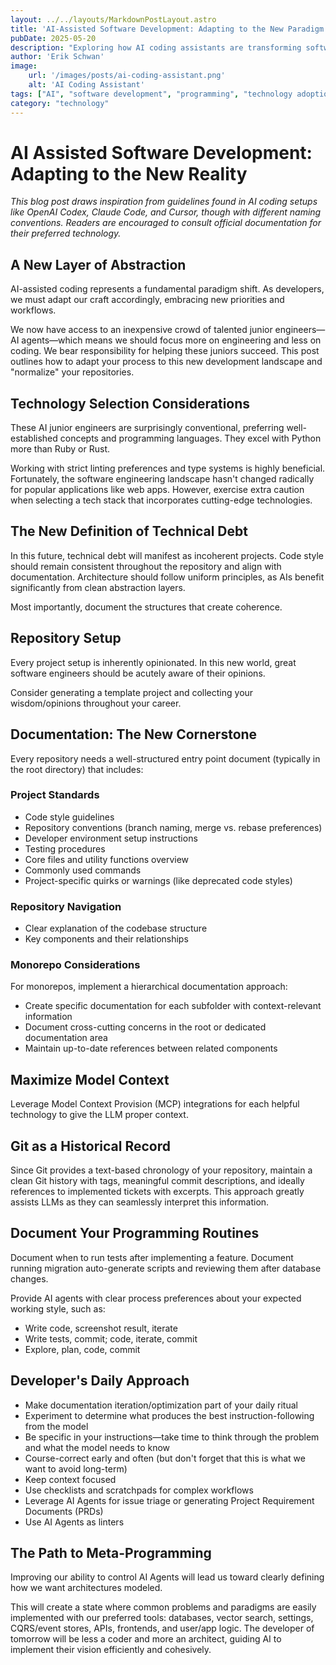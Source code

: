 ```yaml
---
layout: ../../layouts/MarkdownPostLayout.astro
title: 'AI-Assisted Software Development: Adapting to the New Paradigm'
pubDate: 2025-05-20
description: "Exploring how AI coding assistants are transforming software development workflows and the best practices for adapting to this new paradigm."
author: 'Erik Schwan'
image:
    url: '/images/posts/ai-coding-assistant.png'
    alt: 'AI Coding Assistant'
tags: ["AI", "software development", "programming", "technology adoption"]
category: "technology"
---
```

# AI Assisted Software Development: Adapting to the New Reality

*This blog post draws inspiration from guidelines found in AI coding setups like OpenAI Codex, Claude Code, and Cursor, though with different naming conventions. Readers are encouraged to consult official documentation for their preferred technology.*

## A New Layer of Abstraction

AI-assisted coding represents a fundamental paradigm shift. As developers, we must adapt our craft accordingly, embracing new priorities and workflows.

We now have access to an inexpensive crowd of talented junior engineers—AI agents—which means we should focus more on engineering and less on coding. We bear responsibility for helping these juniors succeed. This post outlines how to adapt your process to this new development landscape and "normalize" your repositories.

## Technology Selection Considerations

These AI junior engineers are surprisingly conventional, preferring well-established concepts and programming languages. They excel with Python more than Ruby or Rust.

Working with strict linting preferences and type systems is highly beneficial. Fortunately, the software engineering landscape hasn't changed radically for popular applications like web apps. However, exercise extra caution when selecting a tech stack that incorporates cutting-edge technologies.

## The New Definition of Technical Debt

In this future, technical debt will manifest as incoherent projects. Code style should remain consistent throughout the repository and align with documentation. Architecture should follow uniform principles, as AIs benefit significantly from clean abstraction layers.

Most importantly, document the structures that create coherence.

## Repository Setup

Every project setup is inherently opinionated. In this new world, great software engineers should be acutely aware of their opinions.

Consider generating a template project and collecting your wisdom/opinions throughout your career.

## Documentation: The New Cornerstone

Every repository needs a well-structured entry point document (typically in the root directory) that includes:

### Project Standards

- Code style guidelines
- Repository conventions (branch naming, merge vs. rebase preferences)
- Developer environment setup instructions
- Testing procedures
- Core files and utility functions overview
- Commonly used commands
- Project-specific quirks or warnings (like deprecated code styles)

### Repository Navigation

- Clear explanation of the codebase structure
- Key components and their relationships

### Monorepo Considerations

For monorepos, implement a hierarchical documentation approach:

- Create specific documentation for each subfolder with context-relevant information
- Document cross-cutting concerns in the root or dedicated documentation area
- Maintain up-to-date references between related components

## Maximize Model Context

Leverage Model Context Provision (MCP) integrations for each helpful technology to give the LLM proper context.

## Git as a Historical Record

Since Git provides a text-based chronology of your repository, maintain a clean Git history with tags, meaningful commit descriptions, and ideally references to implemented tickets with excerpts. This approach greatly assists LLMs as they can seamlessly interpret this information.

## Document Your Programming Routines

Document when to run tests after implementing a feature.
Document running migration auto-generate scripts and reviewing them after database changes.

Provide AI agents with clear process preferences about your expected working style, such as:

* Write code, screenshot result, iterate
* Write tests, commit; code, iterate, commit
* Explore, plan, code, commit

## Developer's Daily Approach

* Make documentation iteration/optimization part of your daily ritual
* Experiment to determine what produces the best instruction-following from the model
* Be specific in your instructions—take time to think through the problem and what the model needs to know
* Course-correct early and often (but don't forget that this is what we want to avoid long-term)
* Keep context focused
* Use checklists and scratchpads for complex workflows
* Leverage AI Agents for issue triage or generating Project Requirement Documents (PRDs)
* Use AI Agents as linters

## The Path to Meta-Programming

Improving our ability to control AI Agents will lead us toward clearly defining how we want architectures modeled.

This will create a state where common problems and paradigms are easily implemented with our preferred tools: databases, vector search, settings, CQRS/event stores, APIs, frontends, and user/app logic.
The developer of tomorrow will be less a coder and more an architect, guiding AI to implement their vision efficiently and cohesively.
